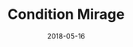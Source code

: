---
title: "Condition Mirage"
date: "2018-05-16"
group: "Good Builds"
role: "Damage"
profession: "Mesmer"
specialization: "Mirage"
benchmark: { small: { dps: 35415, by: "Tolgon [eS]", youtube: "IUGIU1Apd0c" }}
released: false
---